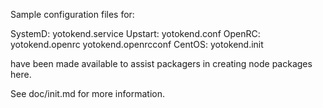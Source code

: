 Sample configuration files for:

SystemD: yotokend.service
Upstart: yotokend.conf
OpenRC:  yotokend.openrc
         yotokend.openrcconf
CentOS:  yotokend.init

have been made available to assist packagers in creating node packages here.

See doc/init.md for more information.
